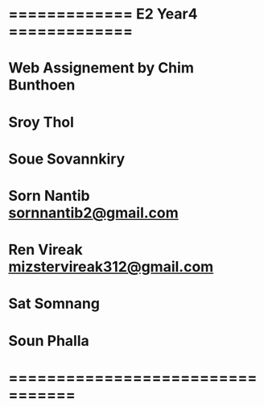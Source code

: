 # ============= E2 Year4 =============
# Web Assignement by Chim Bunthoen
# Sroy Thol 
# Soue Sovannkiry
# Sorn Nantib sornnantib2@gmail.com
# Ren Vireak mizstervireak312@gmail.com
# Sat Somnang
# Soun Phalla
# =================================
